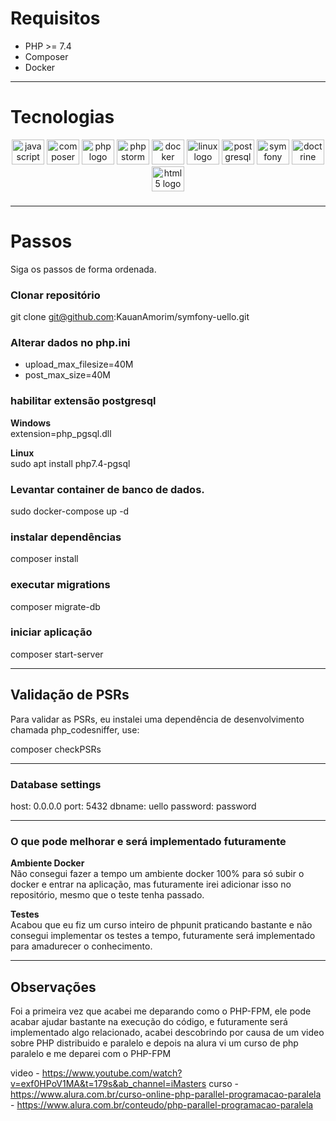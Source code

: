 # Requisitos
- PHP >= 7.4
- Composer
- Docker

---

# Tecnologias
<div align="center">
  <img src="https://cdn.jsdelivr.net/gh/devicons/devicon/icons/javascript/javascript-original.svg" height="40" width="52" alt="javascript logo"  />
  <img src="https://cdn.jsdelivr.net/gh/devicons/devicon/icons/composer/composer-original.svg" height="40" width="52" alt="composer logo"  />
  <img src="https://cdn.jsdelivr.net/gh/devicons/devicon/icons/php/php-original.svg" height="40" width="52" alt="php logo"  />
  <img src="https://cdn.jsdelivr.net/gh/devicons/devicon/icons/phpstorm/phpstorm-original.svg" height="40" width="52" alt="phpstorm logo"  />
  <img src="https://cdn.jsdelivr.net/gh/devicons/devicon/icons/docker/docker-original.svg" height="40" width="52" alt="docker logo"  />
  <img src="https://cdn.jsdelivr.net/gh/devicons/devicon/icons/linux/linux-original.svg" height="40" width="52" alt="linux logo"  />
  <img src="https://cdn.jsdelivr.net/gh/devicons/devicon/icons/postgresql/postgresql-original.svg" height="40" width="52" alt="postgresql logo"  />
  <img src="https://cdn.jsdelivr.net/gh/devicons/devicon/icons/symfony/symfony-original.svg" height="40" width="52" alt="symfony logo"  />
  <img src="https://cdn.jsdelivr.net/gh/devicons/devicon/icons/doctrine/doctrine-original.svg" height="40" width="52" alt="doctrine logo"  />
  <img src="https://cdn.jsdelivr.net/gh/devicons/devicon/icons/html5/html5-original.svg" height="40" width="52" alt="html5 logo"  />
</div>

###

---

# Passos
Siga os passos de forma ordenada.

### Clonar repositório
git clone git@github.com:KauanAmorim/symfony-uello.git

### Alterar dados no php.ini
- upload_max_filesize=40M
- post_max_size=40M 

### habilitar extensão postgresql  
**Windows**<br/>
extension=php_pgsql.dll

**Linux**<br/>
sudo apt install php7.4-pgsql

### Levantar container de banco de dados.
sudo docker-compose up -d

### instalar dependências
composer install

### executar migrations
composer migrate-db

### iniciar aplicação
composer start-server

---

## Validação de PSRs

Para validar as PSRs, eu instalei uma dependência de 
desenvolvimento chamada php_codesniffer, use:

composer checkPSRs

---

### Database settings

host: 0.0.0.0
port: 5432
dbname: uello
password: password

---

### O que pode melhorar e será implementado futuramente

**Ambiente Docker**<br/>
Não consegui fazer a tempo um ambiente docker 100% para só subir o 
docker e entrar na aplicação, mas futuramente irei adicionar isso no repositório, 
mesmo que o teste tenha passado.

**Testes**<br/>
Acabou que eu fiz um curso inteiro de phpunit praticando bastante e não consegui
implementar os testes a tempo, futuramente será implementado para amadurecer o conhecimento.

---

## Observações

Foi a primeira vez que acabei me deparando como o PHP-FPM, ele pode acabar ajudar bastante na execução do código, e futuramente será implementado algo relacionado,
acabei descobrindo por causa de um video sobre PHP distribuido e paralelo e depois na alura vi um curso de php paralelo e me deparei com o PHP-FPM

video - https://www.youtube.com/watch?v=exf0HPoV1MA&t=179s&ab_channel=iMasters
curso - https://www.alura.com.br/curso-online-php-parallel-programacao-paralela
      - https://www.alura.com.br/conteudo/php-parallel-programacao-paralela
